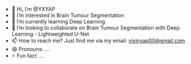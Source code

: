 - 👋 Hi, I’m @YXYAP
- 👀 I’m interested in Brain Tumour Segmentation
- 🌱 I’m currently learning Deep Learning
- 💞️ I’m looking to collaborate on Brain Tumour Segmentation with Deep Learning - Lightweighted U-Net
- 📫 How to reach me? Just find me via my email: yixinyap00@gmail.com
- 😄 Pronouns: ...
- ⚡ Fun fact: ...

<!---
YXYAP/YXYAP is a ✨ special ✨ repository because its `README.md` (this file) appears on your GitHub profile.
You can click the Preview link to take a look at your changes.
--->
